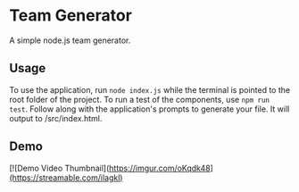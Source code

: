 # Team Generator
A simple node.js team generator.

## Usage

To use the application, run `node index.js` while the terminal is pointed to the root folder of the project. To run a test of the components, use `npm run test`. Follow along with the application's prompts to generate your file. It will output to /src/index.html.

## Demo

[![Demo Video Thumbnail](https://imgur.com/oKqdk48](https://streamable.com/ilagkl)
